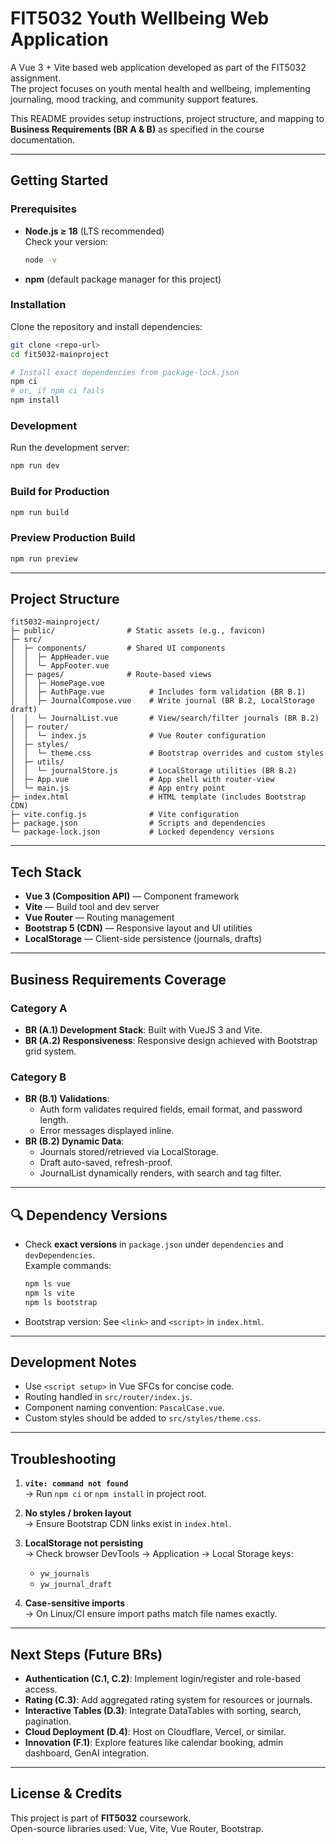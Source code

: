 # FIT5032 Youth Wellbeing Web Application

A Vue 3 + Vite based web application developed as part of the FIT5032 assignment.  
The project focuses on youth mental health and wellbeing, implementing journaling, mood tracking, and community support features.  

This README provides setup instructions, project structure, and mapping to **Business Requirements (BR A & B)** as specified in the course documentation.

---

## Getting Started

### Prerequisites
- **Node.js ≥ 18** (LTS recommended)  
  Check your version:
  ```bash
  node -v
  ```
- **npm** (default package manager for this project)

### Installation
Clone the repository and install dependencies:
```bash
git clone <repo-url>
cd fit5032-mainproject

# Install exact dependencies from package-lock.json
npm ci
# or, if npm ci fails
npm install
```

### Development
Run the development server:
```bash
npm run dev
```

### Build for Production
```bash
npm run build
```

### Preview Production Build
```bash
npm run preview
```

---

##  Project Structure

```
fit5032-mainproject/
├─ public/                # Static assets (e.g., favicon)
├─ src/
│  ├─ components/         # Shared UI components
│  │  ├─ AppHeader.vue
│  │  └─ AppFooter.vue
│  ├─ pages/              # Route-based views
│  │  ├─ HomePage.vue
│  │  ├─ AuthPage.vue          # Includes form validation (BR B.1)
│  │  ├─ JournalCompose.vue    # Write journal (BR B.2, LocalStorage draft)
│  │  └─ JournalList.vue       # View/search/filter journals (BR B.2)
│  ├─ router/
│  │  └─ index.js              # Vue Router configuration
│  ├─ styles/
│  │  └─ theme.css             # Bootstrap overrides and custom styles
│  ├─ utils/
│  │  └─ journalStore.js       # LocalStorage utilities (BR B.2)
│  ├─ App.vue                  # App shell with router-view
│  └─ main.js                  # App entry point
├─ index.html                  # HTML template (includes Bootstrap CDN)
├─ vite.config.js              # Vite configuration
├─ package.json                # Scripts and dependencies
└─ package-lock.json           # Locked dependency versions
```

---

##  Tech Stack

- **Vue 3 (Composition API)** — Component framework
- **Vite** — Build tool and dev server
- **Vue Router** — Routing management
- **Bootstrap 5 (CDN)** — Responsive layout and UI utilities
- **LocalStorage** — Client-side persistence (journals, drafts)

---

##  Business Requirements Coverage

### Category A
- **BR (A.1) Development Stack**: Built with VueJS 3 and Vite.
- **BR (A.2) Responsiveness**: Responsive design achieved with Bootstrap grid system.

### Category B
- **BR (B.1) Validations**:  
  - Auth form validates required fields, email format, and password length.  
  - Error messages displayed inline.
- **BR (B.2) Dynamic Data**:  
  - Journals stored/retrieved via LocalStorage.  
  - Draft auto-saved, refresh-proof.  
  - JournalList dynamically renders, with search and tag filter.

---

## 🔍 Dependency Versions

- Check **exact versions** in `package.json` under `dependencies` and `devDependencies`.  
  Example commands:
  ```bash
  npm ls vue
  npm ls vite
  npm ls bootstrap
  ```
- Bootstrap version: See `<link>` and `<script>` in `index.html`.

---

##  Development Notes

- Use `<script setup>` in Vue SFCs for concise code.  
- Routing handled in `src/router/index.js`.  
- Component naming convention: `PascalCase.vue`.  
- Custom styles should be added to `src/styles/theme.css`.

---

##  Troubleshooting

1. **`vite: command not found`**  
   → Run `npm ci` or `npm install` in project root.  

2. **No styles / broken layout**  
   → Ensure Bootstrap CDN links exist in `index.html`.  

3. **LocalStorage not persisting**  
   → Check browser DevTools → Application → Local Storage keys:  
   - `yw_journals`  
   - `yw_journal_draft`  

4. **Case-sensitive imports**  
   → On Linux/CI ensure import paths match file names exactly.

---

##  Next Steps (Future BRs)

- **Authentication (C.1, C.2)**: Implement login/register and role-based access.  
- **Rating (C.3)**: Add aggregated rating system for resources or journals.  
- **Interactive Tables (D.3)**: Integrate DataTables with sorting, search, pagination.  
- **Cloud Deployment (D.4)**: Host on Cloudflare, Vercel, or similar.  
- **Innovation (F.1)**: Explore features like calendar booking, admin dashboard, GenAI integration.

---

##  License & Credits

This project is part of **FIT5032** coursework.  
Open-source libraries used: Vue, Vite, Vue Router, Bootstrap.
